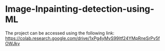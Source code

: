 # Image-Inpainting-detection-using-ML

The project can be accessed using the following link:
https://colab.research.google.com/drive/1xPg4yMvS99Itf24YMpRneSrPv5fOWJky
